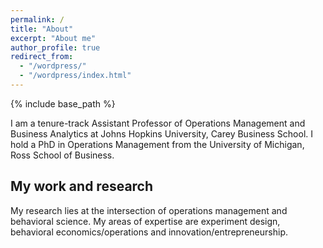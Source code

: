 ```yaml
---
permalink: /
title: "About"
excerpt: "About me"
author_profile: true
redirect_from: 
  - "/wordpress/"
  - "/wordpress/index.html"
---
```


{% include base_path %}

I am a tenure-track Assistant Professor of Operations Management and Business Analytics at Johns Hopkins University, Carey Business School.  I hold a PhD in Operations Management from the University of Michigan, Ross School of Business.

## My work and research
My research lies at the intersection of operations management and behavioral science.  My areas of expertise are experiment design, behavioral economics/operations and innovation/entrepreneurship.
